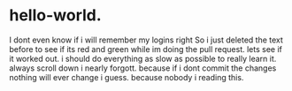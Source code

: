 # hello-world.
I dont even know if i will remember my logins right
So i just deleted the text before to see if its red and green while im doing the pull request. lets see if it worked out. i should do everything as slow as possible to really learn it. always scroll down i nearly forgott. because if i dont commit the changes nothing will ever change i guess. because nobody i reading this.
